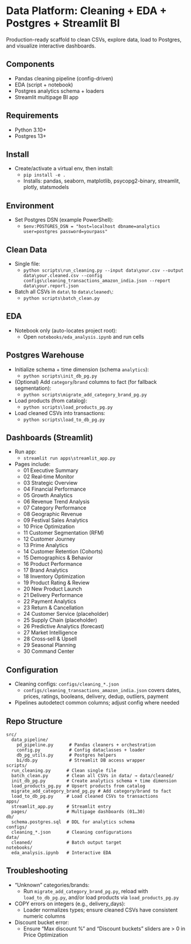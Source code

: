 # Data Platform: Cleaning + EDA + Postgres + Streamlit BI

Production-ready scaffold to clean CSVs, explore data, load to Postgres, and visualize interactive dashboards.

## Components
- Pandas cleaning pipeline (config-driven)
- EDA (script + notebook)
- Postgres analytics schema + loaders
- Streamlit multipage BI app

## Requirements
- Python 3.10+
- Postgres 13+

## Install
- Create/activate a virtual env, then install:
  - `pip install -e .`
  - Installs: pandas, seaborn, matplotlib, psycopg2-binary, streamlit, plotly, statsmodels

## Environment
- Set Postgres DSN (example PowerShell):
  - `$env:POSTGRES_DSN = "host=localhost dbname=analytics user=postgres password=yourpass"`

## Clean Data
- Single file:
  - `python scripts\run_cleaning.py --input data\your.csv --output data\your.cleaned.csv --config configs\cleaning_transactions_amazon_india.json --report data\your.report.json`
- Batch all CSVs in `data\` to `data\cleaned\`:
  - `python scripts\batch_clean.py`

## EDA
- Notebook only (auto-locates project root):
  - Open `notebooks/eda_analysis.ipynb` and run cells

## Postgres Warehouse
- Initialize schema + time dimension (schema `analytics`):
  - `python scripts\init_db_pg.py`
- (Optional) Add `category`/`brand` columns to fact (for fallback segmentation):
  - `python scripts\migrate_add_category_brand_pg.py`
- Load products (from catalog):
  - `python scripts\load_products_pg.py`
- Load cleaned CSVs into transactions:
  - `python scripts\load_to_db_pg.py`

## Dashboards (Streamlit)
- Run app:
  - `streamlit run apps\streamlit_app.py`
- Pages include:
  - 01 Executive Summary
  - 02 Real‑time Monitor
  - 03 Strategic Overview
  - 04 Financial Performance
  - 05 Growth Analytics
  - 06 Revenue Trend Analysis
  - 07 Category Performance
  - 08 Geographic Revenue
  - 09 Festival Sales Analytics
  - 10 Price Optimization
  - 11 Customer Segmentation (RFM)
  - 12 Customer Journey
  - 13 Prime Analytics
  - 14 Customer Retention (Cohorts)
  - 15 Demographics & Behavior
  - 16 Product Performance
  - 17 Brand Analytics
  - 18 Inventory Optimization
  - 19 Product Rating & Review
  - 20 New Product Launch
  - 21 Delivery Performance
  - 22 Payment Analytics
  - 23 Return & Cancellation
  - 24 Customer Service (placeholder)
  - 25 Supply Chain (placeholder)
  - 26 Predictive Analytics (forecast)
  - 27 Market Intelligence
  - 28 Cross‑sell & Upsell
  - 29 Seasonal Planning
  - 30 Command Center

## Configuration
- Cleaning configs: `configs/cleaning_*.json`
  - `configs/cleaning_transactions_amazon_india.json` covers dates, prices, ratings, booleans, delivery, dedup, outliers, payment
- Pipelines autodetect common columns; adjust config where needed

## Repo Structure
```
src/
  data_pipeline/
    pd_pipeline.py      # Pandas cleaners + orchestration
    config.py           # Config dataclasses + loader
    db_pg_utils.py      # Postgres helpers
    bi/db.py            # Streamlit DB access wrapper
scripts/
  run_cleaning.py      # Clean single file
  batch_clean.py       # Clean all CSVs in data/ → data/cleaned/
  init_db_pg.py        # Create analytics schema + time dimension
  load_products_pg.py  # Upsert products from catalog
  migrate_add_category_brand_pg.py # Add category/brand to fact
  load_to_db_pg.py     # Load cleaned CSVs to transactions
apps/
  streamlit_app.py     # Streamlit entry
  pages/               # Multipage dashboards (01…30)
db/
  schema.postgres.sql  # DDL for analytics schema
configs/
  cleaning_*.json      # Cleaning configurations
data/
  cleaned/             # Batch output target
notebooks/
  eda_analysis.ipynb   # Interactive EDA
```

## Troubleshooting
- “Unknown” categories/brands:
  - Run `migrate_add_category_brand_pg.py`, reload with `load_to_db_pg.py`, and/or load products via `load_products_pg.py`
- COPY errors on integers (e.g., delivery_days):
  - Loader normalizes types; ensure cleaned CSVs have consistent numeric columns
- Discount bucket error:
  - Ensure “Max discount %” and “Discount buckets” sliders are > 0 in Price Optimization
